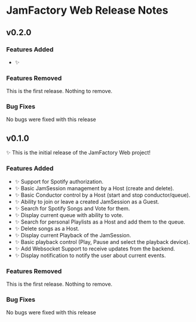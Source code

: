 # JamFactory Web Release Notes

## v0.2.0

### Features Added
* :sparkles: 

### Features Removed
This is the first release. Nothing to remove.

### Bug Fixes
No bugs were fixed with this release

## v0.1.0

:sparkles: This is the initial release of the JamFactory Web project!

### Features Added
* :sparkles: Support for Spotify authorization.
* :sparkles: Basic JamSession management by a Host (create and delete).
* :sparkles: Basic Conductor control by a Host (start and stop conductor/queue).
* :sparkles: Ability to join or leave a created JamSession as a Guest.
* :sparkles: Search for Spotify Songs and Vote for them.
* :sparkles: Display current queue with ability to vote.
* :sparkles: Search for personal Playlists as a Host and add them to the queue.
* :sparkles: Delete songs as a Host.
* :sparkles: Display current Playback of the JamSession.
* :sparkles: Basic playback control (Play, Pause and select the playback device).
* :sparkles: Add Websocket Support to receive updates from the backend.
* :sparkles: Display notification to notify the user about current events.

### Features Removed
This is the first release. Nothing to remove.

### Bug Fixes
No bugs were fixed with this release

